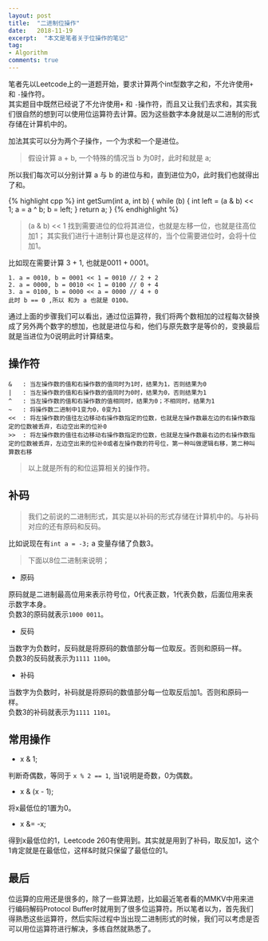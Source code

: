 ```yaml
---
layout: post
title:  "二进制位操作"
date:   2018-11-19
excerpt:  "本文是笔者关于位操作的笔记"
tag:
- Algorithm
comments: true
---
```


笔者先以Leetcode上的一道题开始，要求计算两个int型数字之和，不允许使用`+` 和 `-`操作符。         
其实题目中既然已经说了不允许使用`+` 和 `-`操作符，而且又让我们去求和，其实我们很自然的想到可以使用位运算符去计算。因为这些数字本身就是以二进制的形式存储在计算机中的。        

加法其实可以分为两个子操作，一个为求和一个是进位。
> 假设计算 a + b, 一个特殊的情况当 b 为0时，此时和就是 a;

所以我们每次可以分别计算 a 与 b 的进位与和，直到进位为0，此时我们也就得出了和。

{% highlight cpp %}
int getSum(int a, int b) {
    while (b) {
        int left = (a & b) << 1; 
        a = a ^ b;
        b = left;
    }
    return a;
}
{% endhighlight %}

> (a & b) << 1 找到需要进位的位将其进位，也就是左移一位，也就是往高位加1； 其实我们进行十进制计算也是这样的，当个位需要进位时，会将十位加1。

比如现在需要计算 3 + 1, 也就是0011 + 0001。

```
1. a = 0010, b = 0001 << 1 = 0010 // 2 + 2
2. a = 0000, b = 0010 << 1 = 0100 // 0 + 4
3. a = 0100, b = 0000 << a = 0000 // 4 + 0
此时 b == 0 ,所以 和为 a 也就是 0100。
```

通过上面的步骤我们可以看出，通过位运算符，我们将两个数相加的过程每次替换成了另外两个数字的想加，也就是进位与和，他们与原先数字是等价的，变换最后就是当进位为0说明此时计算结束。

## 操作符

```
&   : 当左操作数的值和右操作数的值同时为1时，结果为1，否则结果为0
|   : 当左操作数的值和右操作数的值同时为0时，结果为0，否则结果为1
^   : 当左操作数的值和右操作数的值相同时，结果为0；不相同时，结果为1
~   : 将操作数二进制中1变为0，0变为1
<<  : 将左操作数的值往左边移动右操作数指定的位数，也就是左操作数最左边的右操作数指定的位数被丢弃，右边空出来的位补0
>>  : 将左操作数的值往右边移动右操作数指定的位数，也就是左操作数最右边的右操作数指定的位数被丢弃，左边空出来的位补0或者左操作数的符号位，第一种叫做逻辑右移，第二种叫算数右移
```

> 以上就是所有的和位运算相关的操作符。      

## 补码

> 我们之前说的二进制形式，其实是以补码的形式存储在计算机中的。与补码对应的还有原码和反码。 

比如说现在有`int a = -3;` a 变量存储了负数3。

> 下面以8位二进制来说明；

- 原码

原码就是二进制最高位用来表示符号位，0代表正数，1代表负数，后面位用来表示数字本身。       
负数3的原码就表示`1000 0011`。

- 反码

当数字为负数时，反码就是将原码的数值部分每一位取反。否则和原码一样。        
负数3的反码就表示为`1111 1100`。

- 补码

当数字为负数时，补码就是将原码的数值部分每一位取反后加1。否则和原码一样。        
负数3的补码就表示为`1111 1101`。


## 常用操作

- x & 1; 

判断奇偶数，等同于 `x % 2 == 1`, 当1说明是奇数，0为偶数。

- x & (x - 1);

将x最低位的1置为0。

- x &= -x;

得到x最低位的1，Leetcode 260有使用到。其实就是用到了补码，取反加1，这个1肯定就是在最低位，这样&时就只保留了最低位的1。


## 最后

位运算的应用还是很多的，除了一些算法题，比如最近笔者看的MMKV中用来进行编码解码Protocol Buffer时就用到了很多位运算符。所以笔者以为，首先我们得熟悉这些运算符，然后实际过程中当出现二进制形式的时候，我们可以考虑是否可以用位运算符进行解决，多练自然就熟悉了。